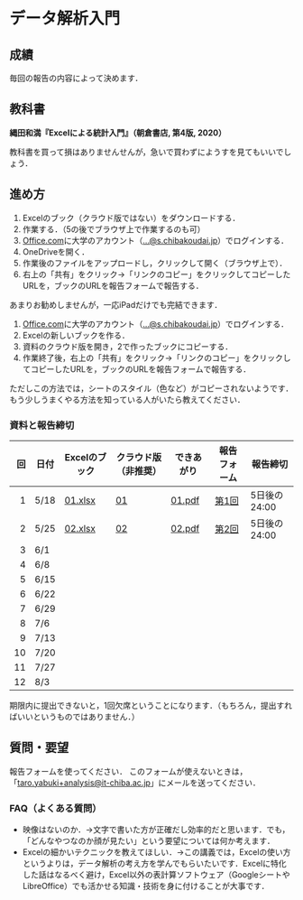 # データ解析入門

## 成績

毎回の報告の内容によって決めます．

## 教科書

**縄田和満『Excelによる統計入門』（朝倉書店, 第4版, 2020）**

教科書を買って損はありませんせんが，急いで買わずにようすを見てもいいでしょう．

## 進め方

1. Excelのブック（クラウド版ではない）をダウンロードする．
1. 作業する．（5の後でブラウザ上で作業するのも可）
1. [Office.com](https://www.office.com)に大学のアカウント（...@s.chibakoudai.jp）でログインする．
1. OneDriveを開く．
1. 作業後のファイルをアップロードし，クリックして開く（ブラウザ上で）．
1. 右上の「共有」をクリック→「リンクのコピー」をクリックしてコピーしたURLを，ブックのURLを報告フォームで報告する．

あまりお勧めしませんが，一応iPadだけでも完結できます．

1. [Office.com](https://www.office.com)に大学のアカウント（...@s.chibakoudai.jp）でログインする．
1. Excelの新しいブックを作る．
1. 資料のクラウド版を開き，2で作ったブックにコピーする．
1. 作業終了後，右上の「共有」をクリック→「リンクのコピー」をクリックしてコピーしたURLを，ブックのURLを報告フォームで報告する．

ただしこの方法では，シートのスタイル（色など）がコピーされないようです．
もう少しうまくやる方法を知っている人がいたら教えてください．

### 資料と報告締切

回|日付|Excelのブック|クラウド版（非推奨）|できあがり|報告フォーム|報告締切
-:|--|--|--|--|--|--
1|5/18|[01.xlsx](https://github.com/taroyabuki/analysis/raw/master/excel/01.xlsx)|[01](https://1drv.ms/x/s!ApRXofdG1OMPmEt5uRkUj1e9NWYh?e=QyNWWJ)|[01.pdf](https://github.com/taroyabuki/analysis/raw/master/excel/01.pdf)|[第1回](https://docs.google.com/forms/d/e/1FAIpQLSfYftzL5gx3VcAESiERnUJt2LtRalTrsMjs-RHVlQmQWUJWKA/viewform)|5日後の24:00
2|5/25|[02.xlsx](https://github.com/taroyabuki/analysis/raw/master/excel/02.xlsx)|[02](https://1drv.ms/x/s!ApRXofdG1OMPmFNm4g29H1pPvPj7?e=gixX5R)|[02.pdf](https://github.com/taroyabuki/analysis/raw/master/excel/02.pdf)|[第2回](https://docs.google.com/forms/d/e/1FAIpQLSesQN7ycXQovb38V1QJhjxsuDNcGDzkNKBiAJ_M61HtzVXbbQ/viewform)|5日後の24:00
3|6/1|
4|6/8|
5|6/15|
6|6/22|
7|6/29|
8|7/6|
9|7/13|
10|7/20|
11|7/27|
12|8/3|

期限内に提出できないと，1回欠席ということになります．（もちろん，提出すればいいというものではありません．）

## 質問・要望

報告フォームを使ってください．
このフォームが使えないときは，「taro.yabuki+analysis@it-chiba.ac.jp」にメールを送ってください．

### FAQ（よくある質問）

* 映像はないのか．→文字で書いた方が正確だし効率的だと思います．でも，「どんなやつなのか顔が見たい」という要望については何か考えます．
* Excelの細かいテクニックを教えてほしい．→この講義では，Excelの使い方というよりは，データ解析の考え方を学んでもらいたいです．Excelに特化した話はなるべく避け，Excel以外の表計算ソフトウェア（GoogleシートやLibreOffice）でも活かせる知識・技術を身に付けることが大事です．

